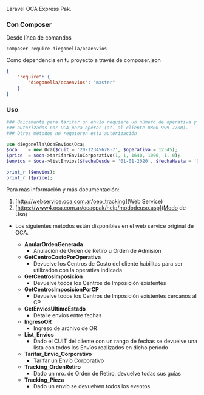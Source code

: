 Laravel OCA Express Pak.

### Con Composer
Desde línea de comandos
```
composer require diegonella/ocaenvios
```

Como dependencia en tu proyecto a través de composer.json

```json
{
    "require": {
        "diegonella/ocaenvios": "master"
    }
}
```
### Uso

```php
### Unicamente para tarifar un envío requiere un número de operativa y CUIT válidos,
### autorizados por OCA para operar (at. al cliente 0800-999-7700). 
### Otros métodos no requieren esta autorización

use diegonella\OcaEnvios\Oca;
$oca 	= new Oca($cuit = '20-12345678-7', $operativa = 12345);
$price 	= $oca->tarifarEnvioCorporativo(1, 1, 1640, 1006, 1, 0);
$envios = $oca->listEnvios($fechaDesde = '01-01-2020', $fechaHasta = '01-02-2020');

print_r ($envios);
print_r ($price);
```

Para más información y más documentación:
1) [http://webservice.oca.com.ar/oep_tracking](Web Service)
2) [https://www4.oca.com.ar/ocaepak/help/mododeuso.asp](Modo de Uso)

* Los siguientes métodos están disponibles en el web service original de OCA. 

	* **AnularOrdenGenerada**
		- Anulación de Orden de Retiro u Orden de Admisión
	* **GetCentroCostoPorOperativa**
		- Devuelve los Centros de Costo del cliente habilitas para ser utilizadon con la operativa indicada
	* **GetCentrosImposicion**
		- Devuelve todos los Centros de Imposición existentes
	* **GetCentrosImposicionPorCP**
		- Devuelve todos los Centros de Imposición existentes cercanos al CP
	* **GetEnviosUltimoEstado**
		- Detalle envíos entre fechas
	* **IngresoOR**
		- Ingreso de archivo de OR
	* **List_Envios**
		- Dado el CUIT del cliente con un rango de fechas se devuelve una lista con todos los Envíos realizados en dicho período
	* **Tarifar_Envio_Corporativo**
		- Tarifar un Envío Corporativo
	* **Tracking_OrdenRetiro**
		- Dado un nro. de Orden de Retiro, devuelve todas sus guías
	* **Tracking_Pieza**
		- Dado un envío se devuelven todos los eventos  

